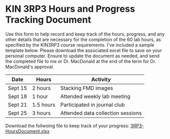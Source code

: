 # KIN 3RP3 Hours and Progress Tracking Document

Use this form to help record and keep track of the hours, progress, and any other details that are necessary for the completion of the 60 lab hours, 
as specified by the KIN3RP3 course requirements. I've included a sample template below. Please download the associated excel file to save on your 
personal computer. Ensure to update the document as needed, and send the completed file to me or Dr. MacDonald at the end of the term for Dr. MacDonald's 
approval. 

| Date | Hours | Activity |
| ---- | ---- | ---- |
| Sept 15 | 2 hours | Stacking FMD images |
| Sept 18 | 1 hour | Attended weekly lab meeting |
| Sept 21 | 1.5 hours | Participated in journal club |
| Sept 25 | 3 hours | Attended data collection sessions |

Download the follwoing file to keep track of your progress:
[3RP3-HoursDocument.xlsx](https://github.com/jcherubini/3RP3-4RR6-4T15/files/7190228/3RP3-HoursDocument.xlsx)
